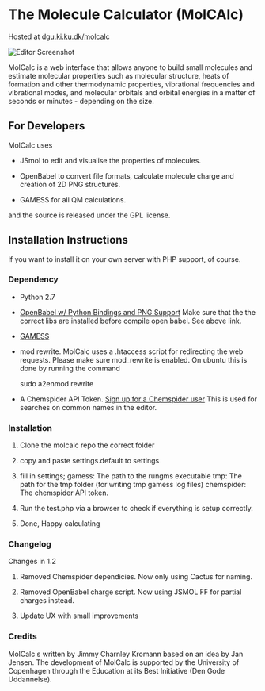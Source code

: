 # The Molecule Calculator (MolCAlc)

Hosted at [dgu.ki.ku.dk/molcalc](http://dgu.ki.ku.dk/molcalc)

![Editor Screenshot](https://raw.github.com/jensengroup/molcalc/master/manual/screenshots/molcalc_editor.png)

MolCalc is a web interface that allows anyone to build
small molecules  and estimate molecular properties such as molecular structure,
heats of formation and other thermodynamic properties,
vibrational frequencies and vibrational modes,
and molecular orbitals and orbital energies in a
matter of seconds or minutes - depending on the size.

## For Developers

MolCalc uses

* JSmol to edit and visualise the properties of molecules.

* OpenBabel to convert file formats, calculate molecule charge and creation of 2D PNG structures.

* GAMESS for all QM calculations.

and the source is released under the GPL license.

## Installation Instructions

If you want to install it on your own server
with PHP support, of course.

### Dependency

* Python 2.7

* [OpenBabel w/ Python Bindings and PNG Support](http://openbabel.org/docs/dev/Installation/install.html)
  Make sure that the the correct libs are installed before compile open babel. See above link.

* [GAMESS](http://www.msg.ameslab.gov/gamess/)

* mod rewrite. MolCalc uses a .htaccess script for redirecting the web requests. Please make sure mod\_rewrite
  is enabled. On ubuntu this is done by running the command

  sudo a2enmod rewrite

* A Chemspider API Token. [Sign up for a Chemspider user](http://www.chemspider.com/controls/Login/RegForm.aspx)
  This is used for searches on common names in the editor.


### Installation

1. Clone the molcalc repo the correct folder

2. copy and paste settings.default to settings

3. fill in settings;
   gamess: The path to the rungms executable
   tmp: The path for the tmp folder (for writing tmp gamess log files)
   chemspider: The chemspider API token.

5. Run the test.php via a browser to check if everything is setup correctly.

4. Done, Happy calculating


### Changelog

Changes in 1.2

1. Removed Chemspider dependicies. Now only using Cactus for naming.

2. Removed OpenBabel charge script. Now using JSMOL FF for partial charges instead.

3. Update UX with small improvements

### Credits

MolCalc s written by Jimmy Charnley Kromann based on an idea by Jan Jensen.
The development of MolCalc is supported by the University of Copenhagen through
the Education at its Best Initiative (Den Gode Uddannelse).


